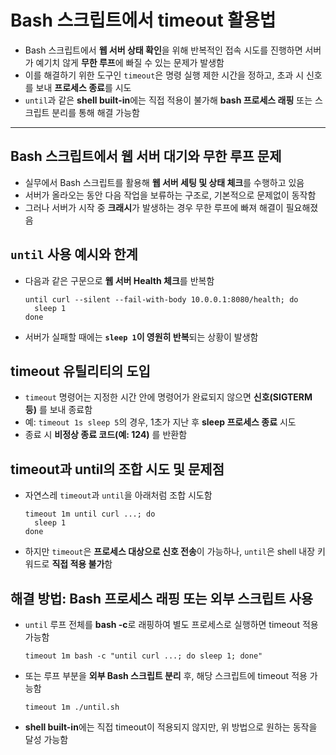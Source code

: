 # Bash 스크립트에서 timeout 활용법


* Bash 스크립트에서 **웹 서버 상태 확인**을 위해 반복적인 접속 시도를 진행하면 서버가 예기치 않게 **무한 루프**에 빠질 수 있는 문제가 발생함
* 이를 해결하기 위한 도구인 `timeout`은 명령 실행 제한 시간을 정하고, 초과 시 신호를 보내 **프로세스 종료**를 시도
* `until`과 같은 **shell built-in**에는 직접 적용이 불가해 **bash 프로세스 래핑** 또는 스크립트 분리를 통해 해결 가능함

---

Bash 스크립트에서 웹 서버 대기와 무한 루프 문제
-----------------------------

* 실무에서 Bash 스크립트를 활용해 **웹 서버 세팅 및 상태 체크**를 수행하고 있음
* 서버가 올라오는 동안 다음 작업을 보류하는 구조로, 기본적으로 문제없이 동작함
* 그러나 서버가 시작 중 **크래시**가 발생하는 경우 무한 루프에 빠져 해결이 필요해졌음

`until` 사용 예시와 한계
-----------------

* 다음과 같은 구문으로 **웹 서버 Health 체크**를 반복함

  ```
  until curl --silent --fail-with-body 10.0.0.1:8080/health; do  
  	sleep 1  
  done  

  ```
* 서버가 실패할 때에는 **`sleep 1`이 영원히 반복**되는 상황이 발생함

timeout 유틸리티의 도입
----------------

* `timeout` 명령어는 지정한 시간 안에 명령어가 완료되지 않으면 **신호(SIGTERM 등)** 를 보내 종료함
* 예: `timeout 1s sleep 5`의 경우, 1초가 지난 후 **sleep 프로세스 종료** 시도
* 종료 시 **비정상 종료 코드(예: 124)** 를 반환함

timeout과 until의 조합 시도 및 문제점
---------------------------

* 자연스레 `timeout`과 `until`을 아래처럼 조합 시도함

  ```
  timeout 1m until curl ...; do  
  	sleep 1  
  done  

  ```
* 하지만 `timeout`은 **프로세스 대상으로 신호 전송**이 가능하나, `until`은 shell 내장 키워드로 **직접 적용 불가**함

해결 방법: Bash 프로세스 래핑 또는 외부 스크립트 사용
---------------------------------

* `until` 루프 전체를 **bash -c**로 래핑하여 별도 프로세스로 실행하면 timeout 적용 가능함

  ```
  timeout 1m bash -c "until curl ...; do sleep 1; done"  

  ```
* 또는 루프 부분을 **외부 Bash 스크립트 분리** 후, 해당 스크립트에 timeout 적용 가능함

  ```
  timeout 1m ./until.sh  

  ```
* **shell built-in**에는 직접 timeout이 적용되지 않지만, 위 방법으로 원하는 동작을 달성 가능함
